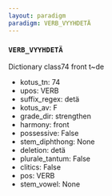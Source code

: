 ```yaml
---
layout: paradigm
paradigm: VERB_VYYHDETÄ
---
```

### ` VERB_VYYHDETÄ `

Dictionary class74 front t~de
* kotus_tn: 74
* upos: VERB
* suffix_regex: detä
* kotus_av: F
* grade_dir: strengthen
* harmony: front
* possessive: False
* stem_diphthong: None
* deletion: detä
* plurale_tantum: False
* clitics: False
* pos: VERB
* stem_vowel: None
